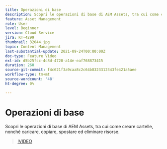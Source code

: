 ```yaml
---
title: Operazioni di base
description: Scopri le operazioni di base di AEM Assets, tra cui come creare cartelle, nonché caricare, copiare, spostare ed eliminare risorse.
feature: Asset Management
role: User
level: Beginner
version: Cloud Service
jira: KT-4299
thumbnail: 32044.jpg
topic: Content Management
last-substantial-update: 2021-09-24T00:00:00Z
doc-type: Feature Video
exl-id: d5b25fcc-4c8d-4720-a14e-eaf768873415
duration: 260
source-git-commit: f4c621f3a9caa8c2c64b8323312343fe421a5aee
workflow-type: tm+mt
source-wordcount: '48'
ht-degree: 0%

---
```


# Operazioni di base

Scopri le operazioni di base di AEM Assets, tra cui come creare cartelle, nonché caricare, copiare, spostare ed eliminare risorse.

>[!VIDEO](https://video.tv.adobe.com/v/32044?quality=12&learn=on)
